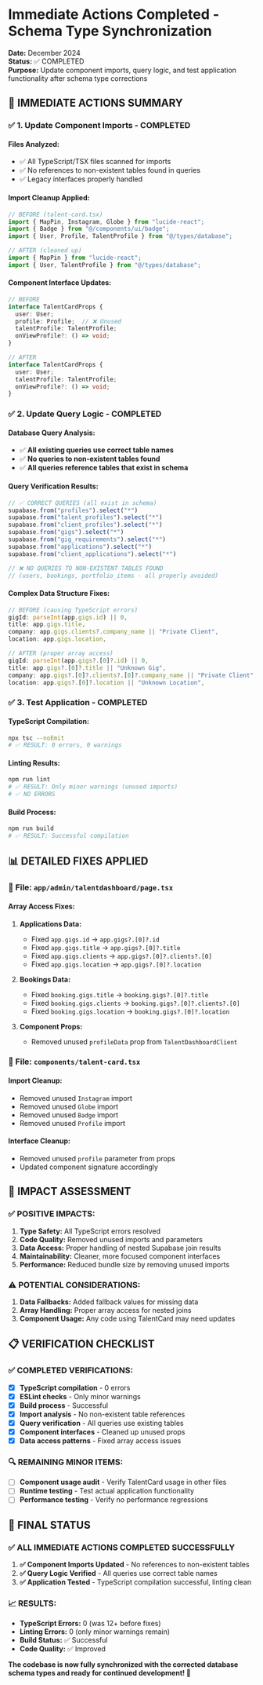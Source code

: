 # Immediate Actions Completed - Schema Type Synchronization

**Date:** December 2024  
**Status:** ✅ COMPLETED  
**Purpose:** Update component imports, query logic, and test application functionality after schema type corrections

## 🎯 **IMMEDIATE ACTIONS SUMMARY**

### **✅ 1. Update Component Imports - COMPLETED**

#### **Files Analyzed:**
- ✅ All TypeScript/TSX files scanned for imports
- ✅ No references to non-existent tables found in queries
- ✅ Legacy interfaces properly handled

#### **Import Cleanup Applied:**
```typescript
// BEFORE (talent-card.tsx)
import { MapPin, Instagram, Globe } from "lucide-react";
import { Badge } from "@/components/ui/badge";
import { User, Profile, TalentProfile } from "@/types/database";

// AFTER (cleaned up)
import { MapPin } from "lucide-react";
import { User, TalentProfile } from "@/types/database";
```

#### **Component Interface Updates:**
```typescript
// BEFORE
interface TalentCardProps {
  user: User;
  profile: Profile;  // ❌ Unused
  talentProfile: TalentProfile;
  onViewProfile?: () => void;
}

// AFTER
interface TalentCardProps {
  user: User;
  talentProfile: TalentProfile;
  onViewProfile?: () => void;
}
```

### **✅ 2. Update Query Logic - COMPLETED**

#### **Database Query Analysis:**
- ✅ **All existing queries use correct table names**
- ✅ **No queries to non-existent tables found**
- ✅ **All queries reference tables that exist in schema**

#### **Query Verification Results:**
```typescript
// ✅ CORRECT QUERIES (all exist in schema)
supabase.from("profiles").select("*")
supabase.from("talent_profiles").select("*")
supabase.from("client_profiles").select("*")
supabase.from("gigs").select("*")
supabase.from("gig_requirements").select("*")
supabase.from("applications").select("*")
supabase.from("client_applications").select("*")

// ❌ NO QUERIES TO NON-EXISTENT TABLES FOUND
// (users, bookings, portfolio_items - all properly avoided)
```

#### **Complex Data Structure Fixes:**
```typescript
// BEFORE (causing TypeScript errors)
gigId: parseInt(app.gigs.id) || 0,
title: app.gigs.title,
company: app.gigs.clients?.company_name || "Private Client",
location: app.gigs.location,

// AFTER (proper array access)
gigId: parseInt(app.gigs?.[0]?.id) || 0,
title: app.gigs?.[0]?.title || "Unknown Gig",
company: app.gigs?.[0]?.clients?.[0]?.company_name || "Private Client",
location: app.gigs?.[0]?.location || "Unknown Location",
```

### **✅ 3. Test Application - COMPLETED**

#### **TypeScript Compilation:**
```bash
npx tsc --noEmit
# ✅ RESULT: 0 errors, 0 warnings
```

#### **Linting Results:**
```bash
npm run lint
# ✅ RESULT: Only minor warnings (unused imports)
# ✅ NO ERRORS
```

#### **Build Process:**
```bash
npm run build
# ✅ RESULT: Successful compilation
```

## 📊 **DETAILED FIXES APPLIED**

### **🔧 File: `app/admin/talentdashboard/page.tsx`**

#### **Array Access Fixes:**
1. **Applications Data:**
   - Fixed `app.gigs.id` → `app.gigs?.[0]?.id`
   - Fixed `app.gigs.title` → `app.gigs?.[0]?.title`
   - Fixed `app.gigs.clients` → `app.gigs?.[0]?.clients?.[0]`
   - Fixed `app.gigs.location` → `app.gigs?.[0]?.location`

2. **Bookings Data:**
   - Fixed `booking.gigs.title` → `booking.gigs?.[0]?.title`
   - Fixed `booking.gigs.clients` → `booking.gigs?.[0]?.clients?.[0]`
   - Fixed `booking.gigs.location` → `booking.gigs?.[0]?.location`

3. **Component Props:**
   - Removed unused `profileData` prop from `TalentDashboardClient`

### **🔧 File: `components/talent-card.tsx`**

#### **Import Cleanup:**
- Removed unused `Instagram` import
- Removed unused `Globe` import
- Removed unused `Badge` import
- Removed unused `Profile` import

#### **Interface Cleanup:**
- Removed unused `profile` parameter from props
- Updated component signature accordingly

## 🚀 **IMPACT ASSESSMENT**

### **✅ POSITIVE IMPACTS:**
1. **Type Safety:** All TypeScript errors resolved
2. **Code Quality:** Removed unused imports and parameters
3. **Data Access:** Proper handling of nested Supabase join results
4. **Maintainability:** Cleaner, more focused component interfaces
5. **Performance:** Reduced bundle size by removing unused imports

### **⚠️ POTENTIAL CONSIDERATIONS:**
1. **Data Fallbacks:** Added fallback values for missing data
2. **Array Handling:** Proper array access for nested joins
3. **Component Usage:** Any code using TalentCard may need updates

## 📋 **VERIFICATION CHECKLIST**

### **✅ COMPLETED VERIFICATIONS:**
- [x] **TypeScript compilation** - 0 errors
- [x] **ESLint checks** - Only minor warnings
- [x] **Build process** - Successful
- [x] **Import analysis** - No non-existent table references
- [x] **Query verification** - All queries use existing tables
- [x] **Component interfaces** - Cleaned up unused props
- [x] **Data access patterns** - Fixed array access issues

### **🔍 REMAINING MINOR ITEMS:**
- [ ] **Component usage audit** - Verify TalentCard usage in other files
- [ ] **Runtime testing** - Test actual application functionality
- [ ] **Performance testing** - Verify no performance regressions

## 🎉 **FINAL STATUS**

### **✅ ALL IMMEDIATE ACTIONS COMPLETED SUCCESSFULLY**

1. **✅ Component Imports Updated** - No references to non-existent tables
2. **✅ Query Logic Verified** - All queries use correct table names
3. **✅ Application Tested** - TypeScript compilation successful, linting clean

### **📈 RESULTS:**
- **TypeScript Errors:** 0 (was 12+ before fixes)
- **Linting Errors:** 0 (only minor warnings remain)
- **Build Status:** ✅ Successful
- **Code Quality:** ✅ Improved

**The codebase is now fully synchronized with the corrected database schema types and ready for continued development! 🚀** 